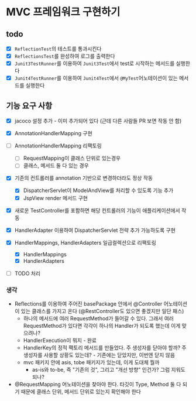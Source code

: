 # MVC 프레임워크 구현하기

## todo
- [x] `ReflectionTest`의 테스트를 통과시킨다
- [x] `ReflectionsTest`를 완성하여 로그를 출력한다
- [x] `Junit3TestRunner`를 이용하여 `Junit3Test`에서 test로 시작하는 메서드를 실행한다
- [x] `Junit4TestRunner`를 이용하여 `Junit4Test`에서 `@MyTest`어노테이션이 있는 메서드를 실행한다

## 기능 요구 사항

- [x] jacoco 설정 추가 - 이미 추가되어 있다 (근데 다른 사람들 PR 보면 작동 안 함)

- [x] AnnotationHandlerMapping 구현
- [ ] AnnotationHandlerMapping 리팩토링
  - [ ] RequestMapping이 클래스 단위로 있는경우
  - [ ] 클래스, 메서드 둘 다 있는 경우

- [x] 기존의 컨트롤러를 annotation 기반으로 변경하더라도 정상 작동
  - [x] DispatcherServlet이 ModelAndView를 처리할 수 있도록 기능 추가
  - [x] JspView render 메서드 구현
- [x] 새로운 TestController를 포함하면 해당 컨트롤러의 기능이 애플리케이션에서 작동
- [x] HandlerAdapter 이용하여 DispatcherServlet 전략 추가 가능하도록 구현

- [x] HandlerMappings, HandlerAdapters 일급컬렉션으로 리팩토링
  - [x] HandlerMappings
  - [x] HandlerAdapters

- [ ] TODO 처리

### 생각
* Reflections를 이용하여 주어진 basePackage 안에서 @Controller 어노테이션이 있는 클래스를 가지고 온다 (@RestController도 있으면 좋겠지만 일단 패스)
  * 하나의 메서드에 여러 RequestMethod가 들어갈 수 있다. 그래서 여러 RequestMethod가 있다면 각각이 하나의 Handler가 되도록 했는데 이게 맞으려나?
  * HandlerExecution이 뭐지 - 완료
  * HandlerKey의 정적 팩토리 메서드를 만들었다. 주 생성자를 닫아야 할까? 주 생성자를 사용할 상황도 있는데? - 기존에는 닫았지만, 이번엔 닫지 않음
  * mvc 패키지 안에 asis, tobe 패키지가 있는데, 이게 도대체 뭘까
    * as-is와 to-be, 즉 "기존의 것", 그리고 "개선 방향" 인건가? 그럼 지워도 되나?
* @RequestMapping 어노테이션을 찾아야 한다. 타깃이 Type, Method 둘 다 되기 때문에 클래스 단위, 메서드 단위로 있는지 확인해야 한다


